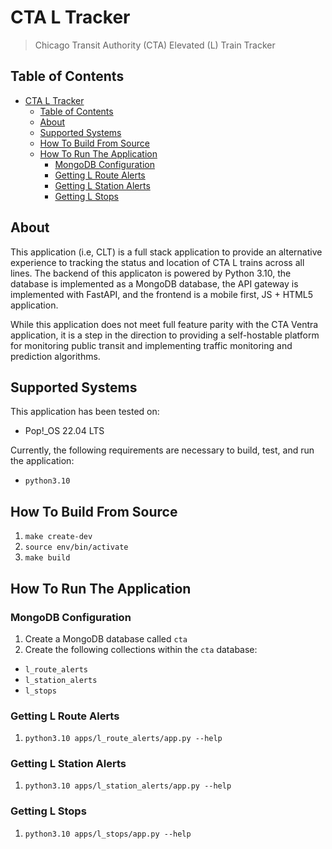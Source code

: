 # CTA L Tracker

> Chicago Transit Authority (CTA) Elevated (L) Train Tracker

## Table of Contents

- [CTA L Tracker](#cta-l-tracker)
  - [Table of Contents](#table-of-contents)
  - [About](#about)
  - [Supported Systems](#supported-systems)
  - [How To Build From Source](#how-to-build-from-source)
  - [How To Run The Application](#how-to-run-the-application)
    - [MongoDB Configuration](#mongodb-configuration)
    - [Getting L Route Alerts](#getting-l-route-alerts)
    - [Getting L Station Alerts](#getting-l-station-alerts)
    - [Getting L Stops](#getting-l-stops)

## About

This application (i.e, CLT) is a full stack application to provide an
alternative experience to tracking the status and location of CTA L trains
across all lines. The backend of this applicaton is powered by Python 3.10, the
database is implemented as a MongoDB database, the API gateway is implemented
with FastAPI, and the frontend is a mobile first, JS + HTML5 application.

While this application does not meet full feature parity with the CTA Ventra
application, it is a step in the direction to providing a self-hostable platform
for monitoring public transit and implementing traffic monitoring and prediction
algorithms.

## Supported Systems

This application has been tested on:

- Pop!\_OS 22.04 LTS

Currently, the following requirements are necessary to build, test, and run the
application:

- `python3.10`

## How To Build From Source

1. `make create-dev`
1. `source env/bin/activate`
1. `make build`

## How To Run The Application

### MongoDB Configuration

1. Create a MongoDB database called `cta`
1. Create the following collections within the `cta` database:

- `l_route_alerts`
- `l_station_alerts`
- `l_stops`

### Getting L Route Alerts

1. `python3.10 apps/l_route_alerts/app.py --help`

### Getting L Station Alerts

1. `python3.10 apps/l_station_alerts/app.py --help`

### Getting L Stops

1. `python3.10 apps/l_stops/app.py --help`

